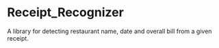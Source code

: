# Receipt_Recognizer
A library for detecting restaurant name, date and overall bill from a given receipt.
